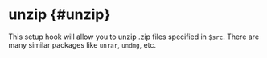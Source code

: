 # unzip {#unzip}

This setup hook will allow you to unzip .zip files specified in `$src`. There are many similar packages like `unrar`, `undmg`, etc.
